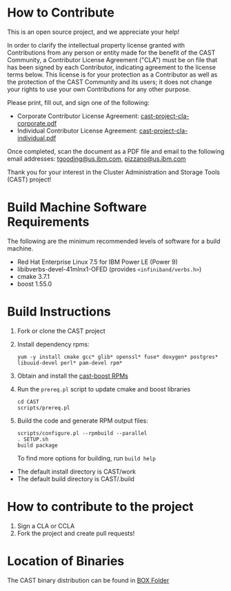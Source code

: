 # How to Contribute

This is an open source project, and we appreciate your help!

In order to clarify the intellectual property license granted with Contributions from any person or entity made for the benefit of the CAST Community, a Contributor License Agreement ("CLA") must be on file that has been signed by each Contributor, indicating agreement to the license terms below. This license is for your protection as a Contributor as well as the protection of the CAST Community and its users; it does not change your rights to use your own Contributions for any other purpose.

Please print, fill out, and sign one of the following: 

 * Corporate Contributor License Agreement: [cast-project-cla-corporate.pdf](https://github.com/IBM/CAST/blob/master/cast-project-cla-corporate.pdf) 
 * Individual Contributor License Agreement: [cast-project-cla-individual.pdf](https://github.com/IBM/CAST/blob/master/cast-project-cla-individual.pdf)

Once completed, scan the document as a PDF file and email to the following email addresses: tgooding@us.ibm.com, pizzano@us.ibm.com 

Thank you for your interest in the Cluster Administration and Storage Tools (CAST) project!

# Build Machine Software Requirements

The following are the minimum recommended levels of software for a build machine.

- Red Hat Enterprise Linux 7.5 for IBM Power LE (Power 9)
- libibverbs-devel-41mlnx1-OFED (provides `<infiniband/verbs.h>`)
- cmake 3.7.1
- boost 1.55.0

# Build Instructions

1. Fork or clone the CAST project  
2. Install dependency rpms: 

   ```
   yum -y install cmake gcc* glib* openssl* fuse* doxygen* postgres* libuuid-devel perl* pam-devel rpm*
   ```
3. Obtain and install the [cast-boost RPMs](https://fill.in)
4. Run the `prereq.pl` script to update cmake and boost libraries 

   ```
   cd CAST
   scripts/prereq.pl
   ```

5. Build the code and generate RPM output files:

   ```
   scripts/configure.pl --rpmbuild --parallel
   . SETUP.sh
   build package
   ```

   To find more options for building, run `build help`


* The default install directory is CAST/work
* The default build directory is CAST/.build 

# How to contribute to the project

1. Sign a CLA or CCLA 
2. Fork the project and create pull requests!

# Location of Binaries

The CAST binary distribution can be found in [BOX Folder](https://ibm.box.com/s/xz86ufe0pwvzwe6wnjfb88g846txe3hb)
